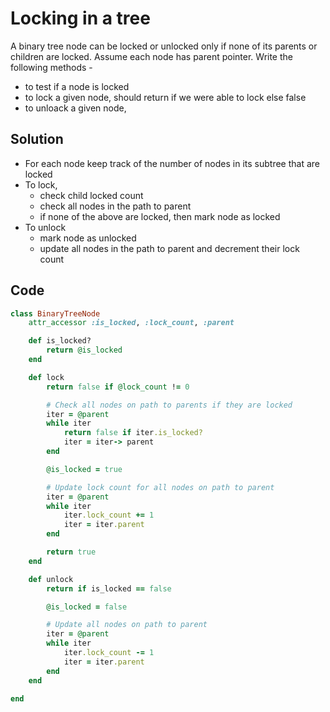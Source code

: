 # Locking in a tree
A binary tree node can be locked or unlocked only if none of its parents or children are locked.
Assume each node has parent pointer. Write the following methods -
- to test if a node is locked
- to lock a given node, should return if we were able to lock else false
- to unloack a given node,

## Solution
- For each node keep track of the number of nodes in its subtree that are locked
- To lock,
    - check child locked count
    - check all nodes in the path to parent
    - if none of the above are locked, then mark node as locked
- To unlock
    - mark node as unlocked
    - update all nodes in the path to parent and decrement their lock count

## Code
```ruby
class BinaryTreeNode
    attr_accessor :is_locked, :lock_count, :parent

    def is_locked?
        return @is_locked
    end

    def lock
        return false if @lock_count != 0

        # Check all nodes on path to parents if they are locked
        iter = @parent
        while iter
            return false if iter.is_locked?
            iter = iter-> parent
        end

        @is_locked = true

        # Update lock count for all nodes on path to parent
        iter = @parent
        while iter
            iter.lock_count += 1
            iter = iter.parent
        end

        return true
    end

    def unlock
        return if is_locked == false

        @is_locked = false

        # Update all nodes on path to parent
        iter = @parent
        while iter
            iter.lock_count -= 1
            iter = iter.parent
        end
    end

end
```
